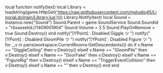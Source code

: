 local function notify(text)
local Library =
loadstring(game:HttpGet('https://raw.gothubusercontent.com/mstudio45/LinoriaLib/main/Library.lua'))()
Library:Notify(text)
local Sound = Instance.new("Sound")
Sound.Parent = game.SoundService
Sound.SoundId = "rbxassetid://1409001904"
Sound.Volume = 2.5
Sound.PlayOnRemove = true
Sound:Destroy()
end
notify("[YPoint] : Disabled Giggle ツ⁠ ")
notify("[YPoint] : Disabled GloomPile ツ⁠ ")
notify("[YPoint] : Disabled Figure ツ⁠ ")
for _,v in pairs(workspace.CurrentRooms:GetDescendants()) do
if v.Name == "GiggleCeiling" then
v:Destroy()
elseif v.Name == "GloomPile" then
v:Destroy()
elseif v.Name == "DoorFake" then
v:Destroy()
elseif v.Name == "FigureRig" then
v:Destroy()
elseif v.Name == "TriggerEventCollision" then
v:Destroy()
elseif v.Name == "" then
v:Destroy()
end
end


